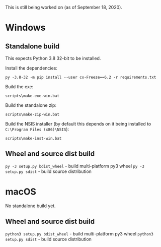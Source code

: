 This is still being worked on (as of September 18, 2020).

# Windows

## Standalone build
This expects Python 3.8 32-bit to be installed.

Install the dependencies:
```batch
py -3.8-32 -m pip install --user cx-Freeze==6.2 -r requirements.txt
```

Build the exe:
```batch
scripts\make-exe-win.bat
```

Build the standalone zip:
```batch
scripts\make-zip-win.bat
```

Build the NSIS installer (by default this depends on it being installed to `C:\Program Files (x86)\NSIS`):
```
scripts\make-inst-win.bat
```

## Wheel and source dist build
`py -3 setup.py bdist_wheel` - build multi-platform py3 wheel
`py -3 setup.py sdist` - build source distribution

# macOS
No standalone build yet.

## Wheel and source dist build
`python3 setup.py bdist_wheel` - build multi-platform py3 wheel
`python3 setup.py sdist` - build source distribution
